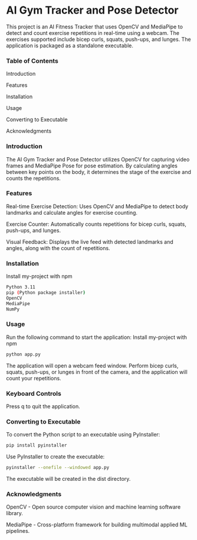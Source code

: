 
# AI Gym Tracker and Pose Detector

This project is an AI Fitness Tracker that uses OpenCV and MediaPipe to detect and count exercise repetitions in real-time using a webcam. The exercises supported include bicep curls, squats, push-ups, and lunges. The application is packaged as a standalone executable.

### Table of Contents
Introduction

Features

Installation

Usage

Converting to Executable

Acknowledgments


### Introduction
The AI Gym Tracker and Pose Detector utilizes OpenCV for capturing video frames and MediaPipe Pose for pose estimation. By calculating angles between key points on the body, it determines the stage of the exercise and counts the repetitions.

### Features
Real-time Exercise Detection: Uses OpenCV and MediaPipe to detect body landmarks and calculate angles for exercise counting.

Exercise Counter: Automatically counts repetitions for bicep curls, squats, push-ups, and lunges.

Visual Feedback: Displays the live feed with detected landmarks and angles, along with the count of repetitions.

### Installation

Install my-project with npm

```bash
Python 3.11
pip (Python package installer)
OpenCV
MediaPipe
NumPy
```

### Usage
Run the following command to start the application:
Install my-project with npm

```bash
python app.py

```
The application will open a webcam feed window. Perform bicep curls, squats, push-ups, or lunges in front of the camera, and the application will count your repetitions.

### Keyboard Controls
Press q to quit the application.

### Converting to Executable
To convert the Python script to an executable using   PyInstaller:

```bash
pip install pyinstaller

```
Use PyInstaller to create the executable:
```bash
pyinstaller --onefile --windowed app.py

```
The executable will be created in the dist directory.

### Acknowledgments
OpenCV - Open source computer vision and machine learning software library.

MediaPipe - Cross-platform framework for building multimodal applied ML pipelines.